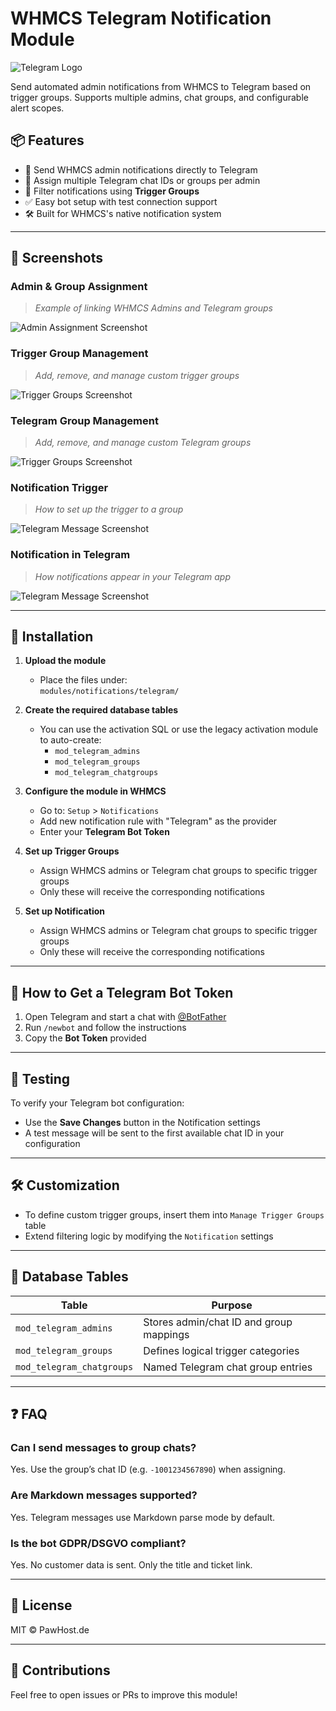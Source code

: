 # WHMCS Telegram Notification Module

![Telegram Logo](https://telegram.org/img/t_logo.png)

Send automated admin notifications from WHMCS to Telegram based on trigger groups. Supports multiple admins, chat groups, and configurable alert scopes.

## 📦 Features

- 🔔 Send WHMCS admin notifications directly to Telegram
- 👥 Assign multiple Telegram chat IDs or groups per admin
- 🧠 Filter notifications using **Trigger Groups**
- ✅ Easy bot setup with test connection support
- 🛠 Built for WHMCS's native notification system

---

## 📸 Screenshots

### Admin & Group Assignment
> _Example of linking WHMCS Admins and Telegram groups_

![Admin Assignment Screenshot](screenshots/admin-assignment.png)

### Trigger Group Management
> _Add, remove, and manage custom trigger groups_

![Trigger Groups Screenshot](screenshots/trigger-groups.png)

### Telegram Group Management
> _Add, remove, and manage custom Telegram groups_

![Trigger Groups Screenshot](screenshots/telegram-groups.png)

### Notification Trigger
> _How to set up the trigger to a group_

![Telegram Message Screenshot](screenshots/notification-trigger.png)

### Notification in Telegram
> _How notifications appear in your Telegram app_

![Telegram Message Screenshot](screenshots/telegram-notification.png)

---

## 🚀 Installation

1. **Upload the module**
   - Place the files under:  
     `modules/notifications/telegram/`

2. **Create the required database tables**
   - You can use the activation SQL or use the legacy activation module to auto-create:
     - `mod_telegram_admins`
     - `mod_telegram_groups`
     - `mod_telegram_chatgroups`

3. **Configure the module in WHMCS**
   - Go to: `Setup` > `Notifications`
   - Add new notification rule with "Telegram" as the provider
   - Enter your **Telegram Bot Token**

4. **Set up Trigger Groups**
   - Assign WHMCS admins or Telegram chat groups to specific trigger groups
   - Only these will receive the corresponding notifications
  
5. **Set up Notification**
   - Assign WHMCS admins or Telegram chat groups to specific trigger groups
   - Only these will receive the corresponding notifications

---

## 🤖 How to Get a Telegram Bot Token

1. Open Telegram and start a chat with [@BotFather](https://t.me/BotFather)
2. Run `/newbot` and follow the instructions
3. Copy the **Bot Token** provided

---

## 🧪 Testing

To verify your Telegram bot configuration:
- Use the **Save Changes** button in the Notification settings
- A test message will be sent to the first available chat ID in your configuration

---

## 🛠 Customization

- To define custom trigger groups, insert them into `Manage Trigger Groups` table
- Extend filtering logic by modifying the `Notification` settings

---

## 🧾 Database Tables

| Table | Purpose |
|-------|---------|
| `mod_telegram_admins` | Stores admin/chat ID and group mappings |
| `mod_telegram_groups` | Defines logical trigger categories |
| `mod_telegram_chatgroups` | Named Telegram chat group entries |

---

## ❓ FAQ

### Can I send messages to group chats?

Yes. Use the group’s chat ID (e.g. `-1001234567890`) when assigning.

### Are Markdown messages supported?

Yes. Telegram messages use Markdown parse mode by default.

### Is the bot GDPR/DSGVO compliant?

Yes. No customer data is sent. Only the title and ticket link.

---

## 📄 License

MIT © PawHost.de

---

## 🙌 Contributions

Feel free to open issues or PRs to improve this module!

